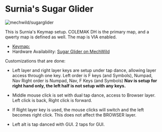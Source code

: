 # Surnia's Sugar Glider

![mechwild/sugarglider](https://i.imgur.com/IYhOU3xh.jpg)

This is Surnia's Keymap setup. COLEMAK DH is the primary map, and a qwerty map is defined as well. The map is VIA enabled. 

* [Keymap: ](http://www.keyboard-layout-editor.com/#/gists/8de81be187c12512f1ce66ae676c5716)
* Hardware Availability: [Sugar Glider on MechWild](https://mechwild.com/product/sugar-glider/)

Customizations that are done:

* Left layer and right layer keys are setup under tap dance, allowing layer access through one key. 
    Left order is F keys (and Symbols), Numpad, Nav
    Right order is Numpad, Nav, F Keys (and Symbols)
**Nav is setup for right hand only, the left half is not setup with any keys.**

* Middle mouse click is set with dual tap dance, access to Browser layer. Left click is back, Right click is forward. 
* If Right layer key is used, the mouse clicks will switch and the left becomes right click. This does not affect the BROWSER layer. 
* Left alt is tap danced with GUI. 2 taps for GUI. 
